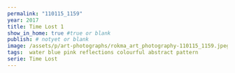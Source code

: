 ```yaml
---
permalink: "110115_1159"
year: 2017
title: Time Lost 1
show_in_home: true #true or blank
publish: # notyet or blank
image: /assets/p/art-photographs/rokma_art_photography-110115_1159.jpeg
tags:  water blue pink reflections colourful abstract pattern
serie: Time Lost
---
```

